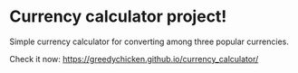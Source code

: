 # Currency calculator project!

Simple currency calculator for converting among three popular currencies.

Check it now: https://greedychicken.github.io/currency_calculator/
